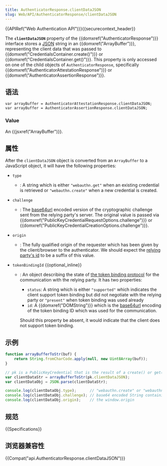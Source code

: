 ```yaml
---
title: AuthenticatorResponse.clientDataJSON
slug: Web/API/AuthenticatorResponse/clientDataJSON
---
```

{{APIRef("Web Authentication API")}}{{securecontext_header}}

The **`clientDataJSON`** property of the {{domxref("AuthenticatorResponse")}} interface stores a [JSON](/zh-CN/docs/Learn/JavaScript/Objects/JSON) string in an {{domxref("ArrayBuffer")}}, representing the client data that was passed to {{domxref("CredentialsContainer.create()")}} or {{domxref("CredentialsContainer.get()")}}. This property is only accessed on one of the child objects of `AuthenticatorResponse`, specifically {{domxref("AuthenticatorAttestationResponse")}} or {{domxref("AuthenticatorAssertionResponse")}}.

## 语法

```plain
var arrayBuffer = AuthenticatorAttestationResponse.clientDataJSON;
var arrayBuffer = AuthenticatorAssertionResponse.clientDataJSON;
```

### Value

An {{jsxref("ArrayBuffer")}}.

## 属性

After the `clientDataJSON` object is converted from an `ArrayBuffer` to a JavaScript object, it will have the following properties:

- `type`
  - : A string which is either `"webauthn.get"` when an existing credential is retrieved or `"webauthn.create"` when a new credential is created.
- `challenge`
  - : The [base64url](/zh-CN/docs/Web/API/WindowBase64/Base64_encoding_and_decoding) encoded version of the cryptographic challenge sent from the relying party's server. The original value is passed via {{domxref("PublicKeyCredentialRequestOptions.challenge")}} or {{domxref("PublicKeyCredentialCreationOptions.challenge")}}.
- `origin`
  - : The fully qualified origin of the requester which has been given by the client/browser to the authenticator. We should expect the [relying party's id](/zh-CN/docs/Web/API/PublicKeyCredentialRequestOptions/rpId) to be a suffix of this value.
- `tokenBindingId` {{optional_inline}}

  - : An object describing the state of [the token binding protocol](https://tools.ietf.org/html/rfc8471) for the communication with the relying party. It has two properties:

    - `status`: A string which is either `"supported"` which indicates the client support token binding but did not negotiate with the relying party or `"present"` when token binding was used already
    - `id`: A {{domxref("DOMString")}} which is the [base64url](/zh-CN/docs/Web/API/WindowBase64/Base64_encoding_and_decoding) encoding of the token binding ID which was used for the communication.

    Should this property be absent, it would indicate that the client does not support token binding.

## 示例

```js
function arrayBufferToStr(buf) {
    return String.fromCharCode.apply(null, new Uint8Array(buf));
}

// pk is a PublicKeyCredential that is the result of a create() or get() Promise
var clientDataStr = arrayBufferToStr(pk.clientDataJSON);
var clientDataObj = JSON.parse(clientDataStr);

console.log(clientDataObj.type);      // "webauthn.create" or "webauthn.get"
console.log(clientDataObj.challenge); // base64 encoded String containing the original challenge
console.log(clientDataObj.origin);    // the window.origin
```

## 规范

{{Specifications}}

## 浏览器兼容性

{{Compat("api.AuthenticatorResponse.clientDataJSON")}}
